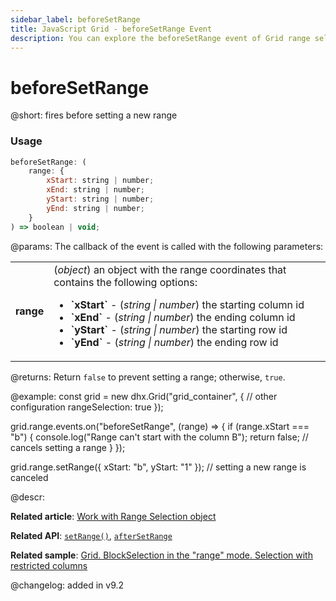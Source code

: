 ```yaml
---
sidebar_label: beforeSetRange
title: JavaScript Grid - beforeSetRange Event 
description: You can explore the beforeSetRange event of Grid range selection in the documentation of the DHTMLX JavaScript UI library. Browse developer guides and API reference, try out code examples and live demos, and download a free 30-day evaluation version of DHTMLX Suite.
---
```


# beforeSetRange

@short: fires before setting a new range

### Usage

~~~jsx
beforeSetRange: (
    range: {
        xStart: string | number;
        xEnd: string | number;
        yStart: string | number;
        yEnd: string | number;
    }
) => boolean | void;
~~~

@params:
The callback of the event is called with the following parameters:

<table>
    <tbody>
        <tr>
            <td><b>range</b></td>
            <td>(<i>object</i>) an object with the range coordinates that contains the following options:<ul><li><b>`xStart`</b> - (<i>string | number</i>) the starting column id</li><li><b>`xEnd`</b> - (<i>string | number</i>) the ending column id</li><li><b>`yStart`</b> - (<i>string | number</i>) the starting row id</li><li><b>`yEnd`</b> - (<i>string | number</i>) the ending row id</li></ul></td>
        </tr>
    </tbody>
</table>

@returns:
Return `false` to prevent setting a range; otherwise, `true`.

@example:
const grid = new dhx.Grid("grid_container", {
    // other configuration
    rangeSelection: true
});

grid.range.events.on("beforeSetRange", (range) => {
    if (range.xStart === "b") {
        console.log("Range can't start with the column B");
        return false; // cancels setting a range
    }
});

grid.range.setRange({ xStart: "b", yStart: "1" }); // setting a new range is canceled

@descr:

**Related article**: [Work with Range Selection object](grid/usage_rangeselection.md)

**Related API**: [`setRange()`](grid/api/rangeselection/setrange_method.md),
[`afterSetRange`](grid/api/rangeselection/aftersetrange_event.md)

**Related sample**: [Grid. BlockSelection in the "range" mode. Selection with restricted columns](https://snippet.dhtmlx.com/42fp5qvt)

@changelog:
added in v9.2